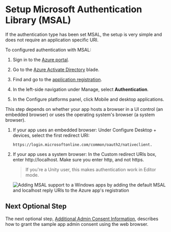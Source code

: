 # Setup Microsoft Authentication Library (MSAL)
If the authentication type has been set MSAL, the setup is very simple and does not require an application specific URI.

To configured authentication with MSAL:

1. Sign in to the [Azure portal](https://portal.azure.com).
   
2. Go to the [Azure Activate Directory](https://portal.azure.com/#view/Microsoft_AAD_IAM/ActiveDirectoryMenuBlade/~/Overview) blade.
   
3. Find and go to the [application registration](https://portal.azure.com/#view/Microsoft_AAD_IAM/ActiveDirectoryMenuBlade/~/RegisteredApps).  
   
4. In the left-side navigation under Manage, select **Authentication**.
   
5. In the Configure platforms panel, click Mobile and desktop applications.

This step depends on whether your app hosts a browser in a UI control (an embedded browser) or uses the operating system's browser (a system browser). 

1. If your app uses an embedded browser: Under Configure Desktop + devices, select the first redirect URI:
   
    ```
    https://login.microsoftonline.com/common/oauth2/nativeclient.
    ```

2. If your app uses a system browser: In the Custom redirect URIs box, enter http://localhost. Make sure you enter http, and not https.
   
    > If you're a Unity user, this makes authentication work in Editor mode.
    
    <img src="./images/image-507-msal-auth-app-reg.png" alt="Adding MSAL support to a Windows apps by adding the default MSAL and localhost reply URIs to the Azure app's registration" style="max-height: 250px" />

## Next Optional Step
The next optional step, [Additional Admin Consent Information](./unity-sample-app-setup-6.md#additional-admin-consent-information), describes how to grant the sample app admin consent using the web browser.